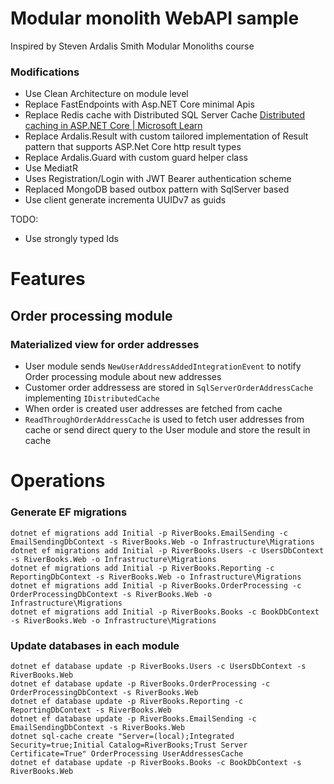 
# Modular monolith WebAPI sample

Inspired by 
Steven Ardalis Smith 
Modular Monoliths course

### Modifications

- Use Clean Architecture on module level
- Replace FastEndpoints with Asp.NET Core minimal Apis
- Replace Redis cache with Distributed SQL Server Cache [Distributed caching in ASP.NET Core | Microsoft Learn](https://learn.microsoft.com/en-us/aspnet/core/performance/caching/distributed?view=aspnetcore-8.0)
- Replace Ardalis.Result with custom tailored implementation of Result pattern that supports ASP.Net Core http result types
- Replace Ardalis.Guard with custom guard helper class
- Use MediatR
- Uses Registration/Login with JWT Bearer authentication scheme
- Replaced MongoDB based outbox pattern with SqlServer based
- Use client generate incrementa UUIDv7 as guids

TODO:
- Use strongly typed Ids

# Features

## Order processing module

### Materialized view for order addresses

- User module sends `NewUserAddressAddedIntegrationEvent` to notify Order processing module about new addresses
- Customer order addressess are stored in `SqlServerOrderAddressCache` implementing `IDistributedCache`
- When order is created user addresses are fetched from cache
- `ReadThroughOrderAddressCache` is used to fetch user addresses from cache or send direct query to the User module and store the result in cache



# Operations

### Generate EF migrations

```
dotnet ef migrations add Initial -p RiverBooks.EmailSending -c EmailSendingDbContext -s RiverBooks.Web -o Infrastructure\Migrations
dotnet ef migrations add Initial -p RiverBooks.Users -c UsersDbContext -s RiverBooks.Web -o Infrastructure\Migrations
dotnet ef migrations add Initial -p RiverBooks.Reporting -c ReportingDbContext -s RiverBooks.Web -o Infrastructure\Migrations
dotnet ef migrations add Initial -p RiverBooks.OrderProcessing -c OrderProcessingDbContext -s RiverBooks.Web -o Infrastructure\Migrations
dotnet ef migrations add Initial -p RiverBooks.Books -c BookDbContext -s RiverBooks.Web -o Infrastructure\Migrations
```

### Update databases in each module
```
dotnet ef database update -p RiverBooks.Users -c UsersDbContext -s RiverBooks.Web
dotnet ef database update -p RiverBooks.OrderProcessing -c OrderProcessingDbContext -s RiverBooks.Web
dotnet ef database update -p RiverBooks.Reporting -c ReportingDbContext -s RiverBooks.Web
dotnet ef database update -p RiverBooks.EmailSending -c EmailSendingDbContext -s RiverBooks.Web
dotnet sql-cache create "Server=(local);Integrated Security=true;Initial Catalog=RiverBooks;Trust Server Certificate=True" OrderProcessing UserAddressesCache
dotnet ef database update -p RiverBooks.Books -c BookDbContext -s RiverBooks.Web
```









